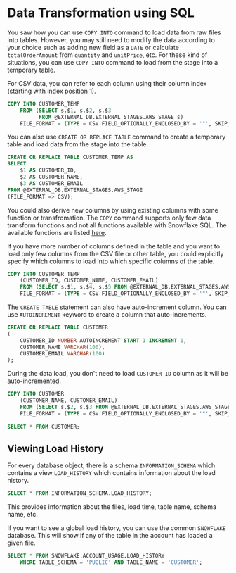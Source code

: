 # Data Transformation using SQL

You saw how you can use `COPY INTO` command to load data from raw files into tables. However, you may still need to modify the data according to your choice such as adding new field as a `DATE` or calculate `totalOrderAmount` from `quantity` and `unitPrice`, etc. For these kind of situations, you can use `COPY INTO` command to load from the stage into a temporary table.

For CSV data, you can refer to each column using their column index (starting with index position 1).

```sql
COPY INTO CUSTOMER_TEMP
    FROM (SELECT s.$1, s.$2, s.$3
          FROM @EXTERNAL_DB.EXTERNAL_STAGES.AWS_STAGE s)
    FILE_FORMAT = (TYPE = CSV FIELD_OPTIONALLY_ENCLOSED_BY = '"', SKIP_HEADER = 1, FIELD_DELIMITER = ',');
```

You can also use `CREATE OR REPLACE TABLE` command to create a temporary table and load data from the stage into the table.

```sql
CREATE OR REPLACE TABLE CUSTOMER_TEMP AS
SELECT
    $1 AS CUSTOMER_ID,
    $2 AS CUSTOMER_NAME,
    $3 AS CUSTOMER_EMAIL
FROM @EXTERNAL_DB.EXTERNAL_STAGES.AWS_STAGE
(FILE_FORMAT => CSV);
```

You could also derive new columns by using existing columns with some function or transfromation. The `COPY` command 
supports only few data transform functions and not all functions available with Snowflake SQL. The available functions are listed [here](https://docs.snowflake.com/en/user-guide/data-load-transform#supported-functions).

If you have more number of columns defined in the table and you want to load only few columns from the CSV file or other table, you could explicitly specify which columns to load into which specific columns of the table.

```sql
COPY INTO CUSTOMER_TEMP
    (CUSTOMER_ID, CUSTOMER_NAME, CUSTOMER_EMAIL)
    FROM (SELECT s.$1, s.$4, s.$5 FROM @EXTERNAL_DB.EXTERNAL_STAGES.AWS_STAGE s)
    FILE_FORMAT = (TYPE = CSV FIELD_OPTIONALLY_ENCLOSED_BY = '"', SKIP_HEADER = 1, FIELD_DELIMITER = ',');
```

The `CREATE TABLE` statement can also have auto-increment column. You can use `AUTOINCREMENT` keyword to create a column that auto-increments.

```sql
CREATE OR REPLACE TABLE CUSTOMER
(
    CUSTOMER_ID NUMBER AUTOINCREMENT START 1 INCREMENT 1,
    CUSTOMER_NAME VARCHAR(100),
    CUSTOMER_EMAIL VARCHAR(100)
);
```

During the data load, you don't need to load `CUSTOMER_ID` column as it will be auto-incremented.

```sql
COPY INTO CUSTOMER
    (CUSTOMER_NAME, CUSTOMER_EMAIL)
    FROM (SELECT s.$2, s.$3 FROM @EXTERNAL_DB.EXTERNAL_STAGES.AWS_STAGE s)
    FILE_FORMAT = (TYPE = CSV FIELD_OPTIONALLY_ENCLOSED_BY = '"', SKIP_HEADER = 1, FIELD_DELIMITER = ',');
    
SELECT * FROM CUSTOMER;
```

## Viewing Load History

For every database object, there is a schema `INFORMATION_SCHEMA` which contains a view `LOAD_HISTORY` which contains information about the load history.

```sql
SELECT * FROM INFORMATION_SCHEMA.LOAD_HISTORY;
```

This provides information about the files, load time, table name, schema name, etc.

If you want to see a global load history, you can use the common `SNOWFLAKE` database. This will show if any of the 
table in the account has loaded a given file.

```sql
SELECT * FROM SNOWFLAKE.ACCOUNT_USAGE.LOAD_HISTORY
    WHERE TABLE_SCHEMA = 'PUBLIC' AND TABLE_NAME = 'CUSTOMER';
```